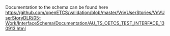 
Documentation to the schema can be found here https://github.com/openETCS/validation/blob/master/VnVUserStories/VnVUserStoryDLR/05-Work/InterfaceSchema/Documentation/AU_TS_OETCS_TEST_INTERFACE_130913.html
